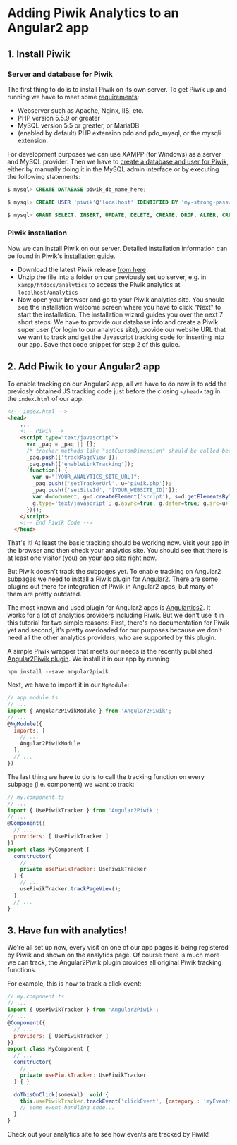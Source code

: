 # Adding Piwik Analytics to an Angular2 app

## 1. Install Piwik

### Server and database for Piwik

The first thing to do is to install Piwik on its own server. To get Piwik up and running we have to meet some <a href="https://piwik.org/docs/requirements/" target="_blank">requirements</a>:

* Webserver such as Apache, Nginx, IIS, etc.
* PHP version 5.5.9 or greater
* MySQL version 5.5 or greater, or MariaDB
* (enabled by default) PHP extension pdo and pdo_mysql, or the mysqli extension.

For development purposes we can use XAMPP (for Windows) as a server and MySQL provider. Then we have to <a href="https://piwik.org/faq/how-to-install/faq_23484/" target="_blank">create a database and user for Piwik</a>, either by manually doing it in the MySQL admin interface or by executing the following statements:

```sql
$ mysql> CREATE DATABASE piwik_db_name_here;
```
```sql
$ mysql> CREATE USER 'piwik'@'localhost' IDENTIFIED BY 'my-strong-password-here';
```
```sql 
$ mysql> GRANT SELECT, INSERT, UPDATE, DELETE, CREATE, DROP, ALTER, CREATE TEMPORARY TABLES, LOCK TABLES ON piwik_db_name_here.* TO 'piwik'@'localhost';
```

### Piwik installation

Now we can install Piwik on our server. Detailed installation information can be found in Piwik's <a href="https://piwik.org/docs/installation/" target="_blank">installation guide</a>.

* Download the latest Piwik release <a href="https://builds.piwik.org/piwik.zip" target="_blank">from here</a>
* Unzip the file into a folder on our previously set up server, e.g. in `xampp/htdocs/analytics` to access the Piwik analytics at `localhost/analytics`
* Now open your browser and go to your Piwik analytics site. You should see the installation welcome screen where you have to click "Next" to start the installation. The installation wizard guides you over the next 7 short steps. We have to provide our database info and create a Piwik super user (for login to our analytics site), provide our website URL that we want to track and get the Javascript tracking code for inserting into our app. Save that code snippet for step 2 of this guide.

## 2. Add Piwik to your Angular2 app

To enable tracking on our Angular2 app, all we have to do now is to add the previosly obtained JS tracking code just before the closing `</head>` tag in the `index.html` of our app:

```html
<!-- index.html -->
<head>
    ...
    <!-- Piwik -->
    <script type="text/javascript">
      var _paq = _paq || [];
      /* tracker methods like "setCustomDimension" should be called before "trackPageView" */
      _paq.push(['trackPageView']);
      _paq.push(['enableLinkTracking']);
      (function() {
        var u="[YOUR_ANALYTICS_SITE_URL]";
        _paq.push(['setTrackerUrl', u+'piwik.php']);
        _paq.push(['setSiteId', '[YOUR_WEBSITE_ID]']);
        var d=document, g=d.createElement('script'), s=d.getElementsByTagName('script')[0];
        g.type='text/javascript'; g.async=true; g.defer=true; g.src=u+'piwik.js'; s.parentNode.insertBefore(g,s);
      })();
    </script>
    <!-- End Piwik Code -->
  </head>
  ```

That's it! At least the basic tracking should be working now. Visit your app in the browser and then check your analytics site. You should see that there is at least one visitor (you) on your app site right now.

But Piwik doesn't track the subpages yet. To enable tracking on Angular2 subpages we need to install a Piwik plugin for Angular2. There are some plugins out there for integration of Piwik in Angular2 apps, but many of them are pretty outdated. 

The most known and used plugin for Angular2 apps is <a href="https://github.com/angulartics/angulartics2" target="_blank">Angulartics2</a>. It works for a lot of analytics providers including Piwik. But we don't use it in this tutorial for two simple reasons: First, there's no documentation for Piwik yet and second, it's pretty overloaded for our purposes because we don't need all the other analytics providers, who are supported by this plugin. 

A simple Piwik wrapper that meets our needs is the recently published <a href="https://github.com/awronka/Angular2Piwik" target="_blank">Angular2Piwik plugin</a>. We install it in our app by running

```console
npm install --save angular2piwik
```

Next, we have to import it in our `NgModule`:

```javascript
// app.module.ts
// ...
import { Angular2PiwikModule } from 'Angular2Piwik';
// ...
@NgModule({
  imports: [
    // ...
    Angular2PiwikModule
  ],
  // ...
})
```

The last thing we have to do is to call the tracking function on every subpage (i.e. component) we want to track:

```javascript
// my.component.ts
// ...
import { UsePiwikTracker } from 'Angular2Piwik';
// ...
@Component({
  // ...
  providers: [ UsePiwikTracker ]
})
export class MyComponent {
  constructor(
    // ...
    private usePiwikTracker: UsePiwikTracker
  ) {
    // ...
    usePiwikTracker.trackPageView();
  }
  // ...
}
```

## 3. Have fun with analytics!

We're all set up now, every visit on one of our app pages is being registered by Piwik and shown on the analytics page. Of course there is much more we can track, the Angular2Piwik plugin provides all original Piwik tracking functions. 

For example, this is how to track a click event:

```javascript
// my.component.ts
// ...
import { UsePiwikTracker } from 'Angular2Piwik';
// ...
@Component({
  // ...
  providers: [ UsePiwikTracker ]
})
export class MyComponent {
  // ...
  constructor(
    // ...
    private usePiwikTracker: UsePiwikTracker
  ) { }

  doThisOnClick(someVal): void {
    this.usePiwikTracker.trackEvent('clickEvent', {category : 'myEvents', label: 'Clicks', value: someVal});
    // some event handling code...
  }
}
```

Check out your analytics site to see how events are tracked by Piwik!
